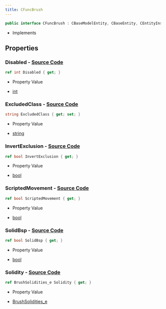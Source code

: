 ```yaml
---
title: CFuncBrush
---
```


```csharp
public interface CFuncBrush : CBaseModelEntity, CBaseEntity, CEntityInstance, ISchemaClass<CEntityInstance>, ISchemaClass<CBaseEntity>, ISchemaClass<CBaseModelEntity>, ISchemaClass<CFuncBrush>, ISchemaField, ISchemaClass, INativeHandle
```

- Implements

## Properties

### **Disabled** - [Source Code](https://github.com/swiftly-solution/swiftlys2/blob/main/managed/src/SwiftlyS2.Generated/Schemas/Interfaces/CFuncBrush.cs#L18)

```csharp
ref int Disabled { get; }
```

- Property Value

- [int](https://learn.microsoft.com/dotnet/api/system.int32)

### **ExcludedClass** - [Source Code](https://github.com/swiftly-solution/swiftlys2/blob/main/managed/src/SwiftlyS2.Generated/Schemas/Interfaces/CFuncBrush.cs#L22)

```csharp
string ExcludedClass { get; set; }
```

- Property Value

- [string](https://learn.microsoft.com/dotnet/api/system.string)

### **InvertExclusion** - [Source Code](https://github.com/swiftly-solution/swiftlys2/blob/main/managed/src/SwiftlyS2.Generated/Schemas/Interfaces/CFuncBrush.cs#L24)

```csharp
ref bool InvertExclusion { get; }
```

- Property Value

- [bool](https://learn.microsoft.com/dotnet/api/system.boolean)

### **ScriptedMovement** - [Source Code](https://github.com/swiftly-solution/swiftlys2/blob/main/managed/src/SwiftlyS2.Generated/Schemas/Interfaces/CFuncBrush.cs#L26)

```csharp
ref bool ScriptedMovement { get; }
```

- Property Value

- [bool](https://learn.microsoft.com/dotnet/api/system.boolean)

### **SolidBsp** - [Source Code](https://github.com/swiftly-solution/swiftlys2/blob/main/managed/src/SwiftlyS2.Generated/Schemas/Interfaces/CFuncBrush.cs#L20)

```csharp
ref bool SolidBsp { get; }
```

- Property Value

- [bool](https://learn.microsoft.com/dotnet/api/system.boolean)

### **Solidity** - [Source Code](https://github.com/swiftly-solution/swiftlys2/blob/main/managed/src/SwiftlyS2.Generated/Schemas/Interfaces/CFuncBrush.cs#L16)

```csharp
ref BrushSolidities_e Solidity { get; }
```

- Property Value

- [BrushSolidities_e](/docs/api/shared/schemadefinitions/brushsolidities_e)

